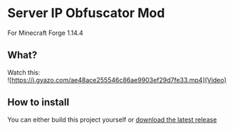 # Server IP Obfuscator Mod
For Minecraft Forge 1.14.4

## What?
Watch this: \
![https://i.gyazo.com/ae48ace255546c86ae9903ef29d7fe33.mp4](Video)

## How to install
You can either build this project yourself or [download the latest release](https://github.com/RealCerus/ServerIpObfuscatorMod/releases/latest)